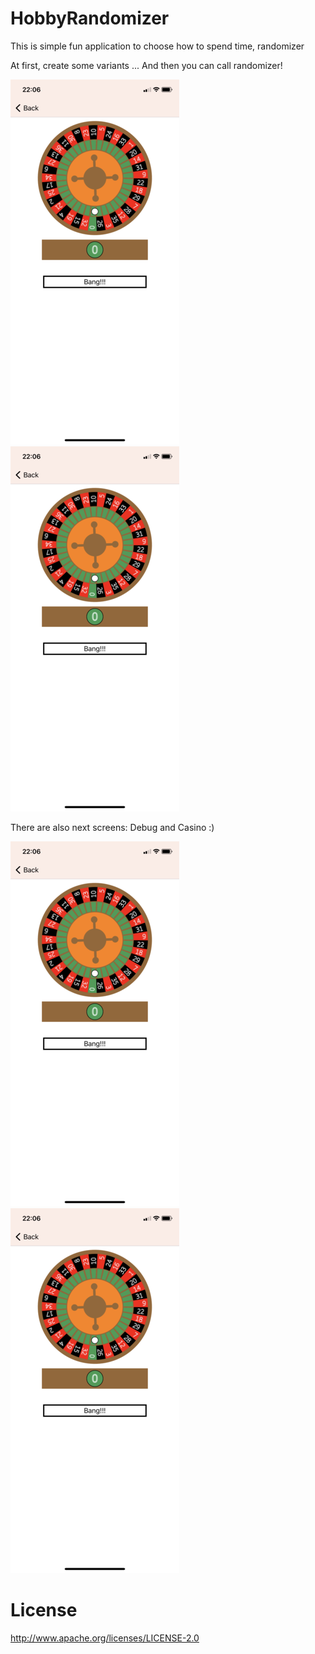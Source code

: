 # HobbyRandomizer

This is simple fun  application to choose how to spend time, randomizer

At first, create some variants ... And then you can call randomizer!

![alt text](https://github.com/Icar05/HobbyRandomizer/blob/main/casino.png)
![alt text](https://github.com/Icar05/HobbyRandomizer/blob/main/casino.png)

There are also next screens: Debug and Casino :)

![alt text](https://github.com/Icar05/HobbyRandomizer/blob/main/casino.png)
![alt text](https://github.com/Icar05/HobbyRandomizer/blob/main/casino.png)

# License

http://www.apache.org/licenses/LICENSE-2.0

